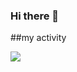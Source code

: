 ### Hi there 👋

##my activity

<img src="https://github-readme-stats.vercel.app/api?username=Mohammadabdolii&show_icons=true&theme=radical" />

